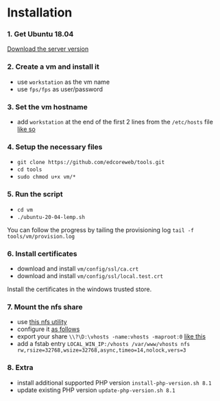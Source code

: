 # Installation

### 1. Get Ubuntu 18.04
[Download the server version](https://mirror.efect.ro/ubuntu/releases/20.04.3/ubuntu-20.04.3-live-server-amd64.iso)

### 2. Create a vm and install it

- use `workstation` as the vm name
- use `fps/fps` as user/password

### 3. Set the vm hostname

- add `workstation` at the end of the first 2 lines from the `/etc/hosts` file [like so](https://prnt.sc/m5h9jd)

### 4. Setup the necessary files

- `git clone https://github.com/edcoreweb/tools.git`
- `cd tools`
- `sudo chmod u+x vm/*`

### 5. Run the script

- `cd vm`
- `./ubuntu-20-04-lemp.sh`

You can follow the progress by tailing the provisioning log `tail -f tools/vm/provision.log`

### 6. Install certificates

- download and install `vm/config/ssl/ca.crt`
- download and install `vm/config/ssl/local.test.crt`

Install the certificates in the windows trusted store.

### 7. Mount the nfs share

- use [this nfs utility](https://www.hanewin.net/nfs-e.htm)
- configure it [as follows](http://prntscr.com/mao144) 
- export your share `\\?\D:\vhosts -name:vhosts -maproot:0` [like this](http://prntscr.com/mao22s)
- add a fstab entry `LOCAL_WIN_IP:/vhosts /var/www/vhosts nfs rw,rsize=32768,wsize=32768,async,timeo=14,nolock,vers=3`

### 8. Extra

- install additional supported PHP version `install-php-version.sh 8.1`
- update existing PHP version `update-php-version.sh 8.1`
